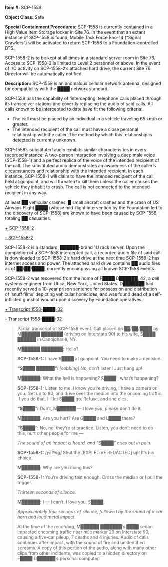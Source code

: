 **Item #:** SCP-1558

**Object Class:** Safe

**Special Containment Procedures:** SCP-1558 is currently contained in a High Value Item Storage locker in Site 76. In the event that an extant instance of SCP-1558 is found, Mobile Task Force Rho-14 (“Signal Crawlers”) will be activated to return SCP-1558 to a Foundation-controlled BTS.

SCP-1558-2 is to be kept at all times in a standard server room in Site 76. Access to SCP-1558-2 is limited to Level 2 personnel or above. In the event of I/O activity on SCP-1558-2’s attached hard drive, the current Site 76 Director will be automatically notified.

**Description:** SCP-1558 is an anomalous cellular network antenna, designed for compatibility with the ████ network standard.

SCP-1558 has the capability of ‘intercepting’ telephone calls placed through its transceiver stations and covertly replacing the audio of said calls. All calls known to be intercepted to date have fit the following criteria:

*   The call must be placed by an individual in a vehicle traveling 65 km/h or greater.
*   The intended recipient of the call must have a close personal relationship with the caller. The method by which this relationship is detected is currently unknown.

SCP-1558’s substituted audio exhibits similar characteristics in every recorded instance: A two-person interaction involving a deep male voice (SCP-1558-1) and a perfect replica of the voice of the intended recipient of the call. The substituted audio demonstrates an awareness of the caller’s circumstances and relationship with the intended recipient. In each instance, SCP-1558-1 will claim to have the intended recipient of the call held at gunpoint, and will threaten to kill them unless the caller causes the vehicle they inhabit to crash. The call is not connected to the intended recipient in any way.

At least ██ vehicular crashes, █ small aircraft crashes and the crash of US Airways Flight ████ (whose mid-flight intervention by the Foundation led to the discovery of SCP-1558) are known to have been caused by SCP-1558, totaling ██ casualties.

[+ SCP-1558-2](javascript:;)

[\- SCP-1558-2](javascript:;)

SCP-1558-2 is a standard, ██████-brand 1U rack server. Upon the completion of a SCP-1558 intercepted call, a recorded audio file of said call is downloaded to SCP-1558-2’s hard drive at the next time SCP-1558-2 has internet access and power. The attached hard drive contains ██ audio files as of ██/██/████, currently encompassing all known SCP-1558 events.

SCP-1558-2 was recovered from the home of F████ D██████, 42, a cell systems engineer from Utica, New York, United States. D███████ had recently served a 10-year prison sentence for possession and distribution of ‘snuff films’ depicting vehicular homicides, and was found dead of a self-inflicted gunshot wound upon discovery by Foundation operatives.

[+ Transcript 1558-████-32](javascript:;)

[\- Transcript 1558-████-32](javascript:;)

> Partial transcript of SCP-1558 event. Call placed on ██/██/████ by M██████ ███████ (driving on Interstate 90) to his wife, S████ ██████ in Canojoharie, NY.  
>   
> **<Begin Transcript>**  
>   
> **M██████ ███████:** Hello?  
>   
> **SCP-1558-1:** I have S████ at gunpoint. You need to make a decision.  
>   
> **“S████ ██████”:** _\[sobbing\]_ No, don’t listen! Just hang up!
> 
> **M██████:** What the hell is happening? S████ , what’s happening?
> 
> **SCP-1558-1:** Listen to me. I know you’re driving, I have a camera on you. Get up to 80, and drive over the median into the oncoming traffic. If you do that, I’ll let S████ go. Refuse, and she dies.
> 
> **“S████”:** Don’t, M██████ — I love you, please don’t do it.
> 
> **M██████:** Are you hurt? Are G████ and L████ there?
> 
> **“S████”:** No, no, they’re at practice. Listen, you don’t need to do this, hurt other people for me —
> 
> _The sound of an impact is heard, and “S████” cries out in pain._
> 
> **SCP-1558-1:** _\[yelling\]_ Shut the \[EXPLETIVE REDACTED\] up! It’s his choice.
> 
> **M██████:** Why are you doing this?
> 
> **SCP-1558-1:** You’re driving fast enough. Cross the median or I pull the trigger.
> 
> _Thirteen seconds of silence._
> 
> **M██████:** I — I can’t. I love you, S████.
> 
> _Approximately four seconds of silence, followed by the sound of a car horn and loud metal impact._  
>   
> **<End Transcript>**  
>   
> At the time of the recording, M██████ ███████’s ████ sedan impacted oncoming traffic near mile marker 29 on Interstate 90, causing a five-car pileup, 7 deaths and 4 injuries. Audio of calls continues after impact, with the sound of fire and unidentified screams. A copy of this portion of the audio, along with many other clips from other incidents, was copied to a hidden directory on F████ D██████’s personal computer.